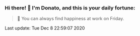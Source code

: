 ### Hi there! 👋 I'm Donato, and this is your daily fortune:

> 🥠 You can always find happiness at work on Friday.

Last update: Tue Dec  8 22:59:07 2020